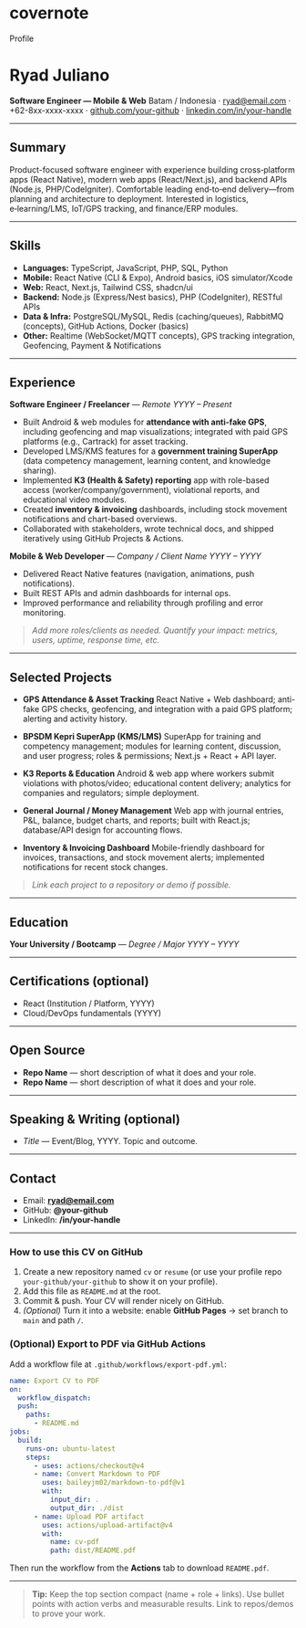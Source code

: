 # covernote
Profile
# **Ryad Juliano**

**Software Engineer — Mobile & Web**
Batam / Indonesia · [ryad@email.com](mailto:ryad@email.com) · +62-8xx-xxxx-xxxx · [github.com/your-github](https://github.com/your-github) · [linkedin.com/in/your-handle](https://linkedin.com/in/your-handle)

---

## Summary

Product-focused software engineer with experience building cross‑platform apps (React Native), modern web apps (React/Next.js), and backend APIs (Node.js, PHP/CodeIgniter). Comfortable leading end‑to‑end delivery—from planning and architecture to deployment. Interested in logistics, e‑learning/LMS, IoT/GPS tracking, and finance/ERP modules.

---

## Skills

* **Languages:** TypeScript, JavaScript, PHP, SQL, Python
* **Mobile:** React Native (CLI & Expo), Android basics, iOS simulator/Xcode
* **Web:** React, Next.js, Tailwind CSS, shadcn/ui
* **Backend:** Node.js (Express/Nest basics), PHP (CodeIgniter), RESTful APIs
* **Data & Infra:** PostgreSQL/MySQL, Redis (caching/queues), RabbitMQ (concepts), GitHub Actions, Docker (basics)
* **Other:** Realtime (WebSocket/MQTT concepts), GPS tracking integration, Geofencing, Payment & Notifications

---

## Experience

**Software Engineer / Freelancer** — *Remote*
*YYYY – Present*

* Built Android & web modules for **attendance with anti-fake GPS**, including geofencing and map visualizations; integrated with paid GPS platforms (e.g., Cartrack) for asset tracking.
* Developed LMS/KMS features for a **government training SuperApp** (data competency management, learning content, and knowledge sharing).
* Implemented **K3 (Health & Safety) reporting** app with role-based access (worker/company/government), violational reports, and educational video modules.
* Created **inventory & invoicing** dashboards, including stock movement notifications and chart-based overviews.
* Collaborated with stakeholders, wrote technical docs, and shipped iteratively using GitHub Projects & Actions.

**Mobile & Web Developer** — *Company / Client Name*
*YYYY – YYYY*

* Delivered React Native features (navigation, animations, push notifications).
* Built REST APIs and admin dashboards for internal ops.
* Improved performance and reliability through profiling and error monitoring.

> *Add more roles/clients as needed. Quantify your impact: metrics, users, uptime, response time, etc.*

---

## Selected Projects

* **GPS Attendance & Asset Tracking**
  React Native + Web dashboard; anti-fake GPS checks, geofencing, and integration with a paid GPS platform; alerting and activity history.

* **BPSDM Kepri SuperApp (KMS/LMS)**
  SuperApp for training and competency management; modules for learning content, discussion, and user progress; roles & permissions; Next.js + React + API layer.

* **K3 Reports & Education**
  Android & web app where workers submit violations with photos/video; educational content delivery; analytics for companies and regulators; simple deployment.

* **General Journal / Money Management**
  Web app with journal entries, P\&L, balance, budget charts, and reports; built with React.js; database/API design for accounting flows.

* **Inventory & Invoicing Dashboard**
  Mobile-friendly dashboard for invoices, transactions, and stock movement alerts; implemented notifications for recent stock changes.

> *Link each project to a repository or demo if possible.*

---

## Education

**Your University / Bootcamp** — *Degree / Major*
*YYYY – YYYY*

---

## Certifications (optional)

* React (Institution / Platform, YYYY)
* Cloud/DevOps fundamentals (YYYY)

---

## Open Source

* **Repo Name** — short description of what it does and your role.
* **Repo Name** — short description of what it does and your role.

---

## Speaking & Writing (optional)

* *Title* — Event/Blog, YYYY. Topic and outcome.

---

## Contact

* Email: **[ryad@email.com](mailto:ryad@email.com)**
* GitHub: **@your-github**
* LinkedIn: **/in/your-handle**

---

### How to use this CV on GitHub

1. Create a new repository named `cv` or `resume` (or use your profile repo `your-github/your-github` to show it on your profile).
2. Add this file as `README.md` at the root.
3. Commit & push. Your CV will render nicely on GitHub.
4. *(Optional)* Turn it into a website: enable **GitHub Pages** → set branch to `main` and path `/`.

### (Optional) Export to PDF via GitHub Actions

Add a workflow file at `.github/workflows/export-pdf.yml`:

```yaml
name: Export CV to PDF
on:
  workflow_dispatch:
  push:
    paths:
      - README.md
jobs:
  build:
    runs-on: ubuntu-latest
    steps:
      - uses: actions/checkout@v4
      - name: Convert Markdown to PDF
        uses: baileyjm02/markdown-to-pdf@v1
        with:
          input_dir: .
          output_dir: ./dist
      - name: Upload PDF artifact
        uses: actions/upload-artifact@v4
        with:
          name: cv-pdf
          path: dist/README.pdf
```

Then run the workflow from the **Actions** tab to download `README.pdf`.

---

> **Tip:** Keep the top section compact (name + role + links). Use bullet points with action verbs and measurable results. Link to repos/demos to prove your work.
